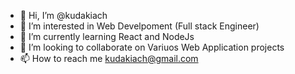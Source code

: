 - 👋 Hi, I’m @kudakiach
- 👀 I’m interested in Web Develpoment (Full stack Engineer)
- 🌱 I’m currently learning React and NodeJs
- 💞️ I’m looking to collaborate on Variuos Web Application projects
- 📫 How to reach me kudakiach@gmail.com

<!---
kudakiach/kudakiach is a ✨ special ✨ repository because its `README.md` (this file) appears on your GitHub profile.
You can click the Preview link to take a look at your changes.
--->

